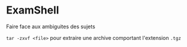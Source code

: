 # ExamShell
Faire face aux ambiguites des sujets  

`tar -zxvf <file>` pour extraire une archive comportant l'extension `.tgz`  

